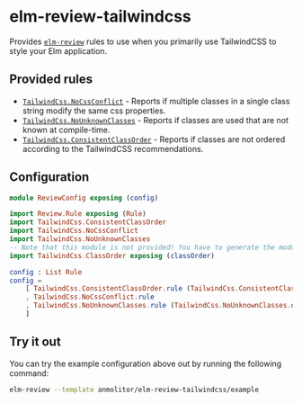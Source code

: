 # elm-review-tailwindcss

Provides [`elm-review`](https://package.elm-lang.org/packages/jfmengels/elm-review/latest/) rules to use when you primarily use TailwindCSS to style your Elm application.

## Provided rules

- [`TailwindCss.NoCssConflict`](https://package.elm-lang.org/packages/anmolitor/elm-review-tailwindcss/1.0.2/TailwindCss-NoCssConflict/) - Reports if multiple classes in a single class string modify the same css properties.
- [`TailwindCss.NoUnknownClasses`](https://package.elm-lang.org/packages/anmolitor/elm-review-tailwindcss/1.0.2/TailwindCss-NoUnknownClasses/) - Reports if classes are used that are not known at compile-time.
- [`TailwindCss.ConsistentClassOrder`](https://package.elm-lang.org/packages/anmolitor/elm-review-tailwindcss/1.0.2/TailwindCss-ConsistentClassOrder/) - Reports if classes are not ordered according to the TailwindCSS recommendations.

## Configuration

```elm
module ReviewConfig exposing (config)

import Review.Rule exposing (Rule)
import TailwindCss.ConsistentClassOrder
import TailwindCss.NoCssConflict
import TailwindCss.NoUnknownClasses
-- Note that this module is not provided! You have to generate the module yourself using postcss and our postcss-plugin.
import TailwindCss.ClassOrder exposing (classOrder)

config : List Rule
config =
    [ TailwindCss.ConsistentClassOrder.rule (TailwindCss.ConsistentClassOrder.defaultConfig classOrder)
    , TailwindCss.NoCssConflict.rule
    , TailwindCss.NoUnknownClasses.rule (TailwindCss.NoUnknownClasses.defaultConfig classOrder)
    ]
```

## Try it out

You can try the example configuration above out by running the following command:

```bash
elm-review --template anmolitor/elm-review-tailwindcss/example
```
